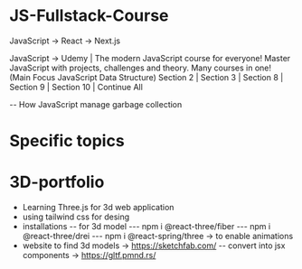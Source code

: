 # JS-Fullstack-Course

JavaScript -> React -> Next.js

JavaScript -> Udemy | The modern JavaScript course for everyone! Master JavaScript with projects, challenges and theory. Many courses in one!
(Main Focus JavaScript Data Structure) Section 2 | Section 3 | Section 8 | Section 9 | Section 10 | Continue All

-- How JavaScript manage garbage collection

# Specific topics

# 3D-portfolio

- Learning Three.js for 3d web application
- using tailwind css for desing
- installations
  -- for 3d model
  --- npm i @react-three/fiber
  --- npm i @react-three/drei
  --- npm i @react-spring/three -> to enable animations
- website to find 3d models -> https://sketchfab.com/
  -- convert into jsx components -> https://gltf.pmnd.rs/
